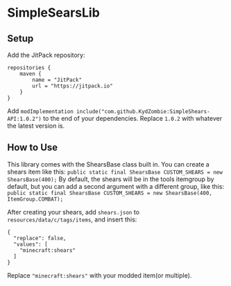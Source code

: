 # SimpleSearsLib

## Setup

Add the JitPack repository:
```
repositories {
	maven {
		name = "JitPack"
		url = "https://jitpack.io"
	}
}
```

Add `modImplementation include("com.github.KydZombie:SimpleShears-API:1.0.2")` to the end of your dependencies. Replace `1.0.2` with whatever the latest version is.


## How to Use

This library comes with the ShearsBase class built in. You can create a shears item like this:
`public static final ShearsBase CUSTOM_SHEARS = new ShearsBase(400);`
By default, the shears will be in the tools itemgroup by default, but you can add a second argument with a different group, like this:
`public static final ShearsBase CUSTOM_SHEARS = new ShearsBase(400, ItemGroup.COMBAT);`

After creating your shears, add `shears.json` to `resources/data/c/tags/items`, and insert this:
```
{
  "replace": false,
  "values": [
    "minecraft:shears"
  ]
}
```
Replace `"minecraft:shears"` with your modded item(or multiple).
